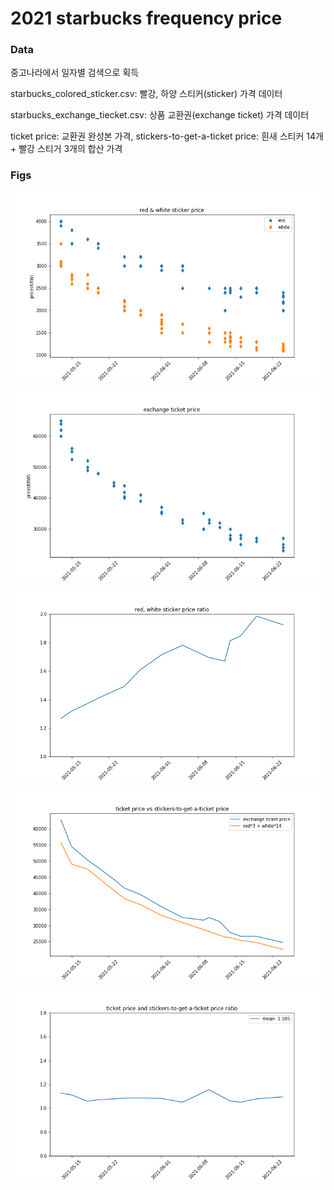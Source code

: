 # 2021 starbucks frequency price

### Data

중고나라에서 일자별 검색으로 획득

starbucks_colored_sticker.csv: 빨강, 하양 스티커(sticker) 가격 데이터

starbucks_exchange_tiecket.csv: 상품 교환권(exchange ticket) 가격 데이터

ticket price: 교환권 완성본 가격, stickers-to-get-a-ticket price: 흰새 스티커 14개 + 빨강 스티거 3개의 합산 가격 



### Figs

![price](https://github.com/isingmodel/2021_starbucks_frequency_price/blob/main/figs/price.png)

![ticket_price](https://github.com/isingmodel/2021_starbucks_frequency_price/blob/main/figs/ticket_price.png)



![price_ratio](https://github.com/isingmodel/2021_starbucks_frequency_price/blob/main/figs/price_ratio.png)



![ticket price vs stickers-to-get-a-ticket price](https://github.com/isingmodel/2021_starbucks_frequency_price/blob/main/figs/ticket%20price%20vs%20stickers-to-get-a-ticket%20price.png)

![ticket price and stickers-to-get-a-ticket price ratio](https://github.com/isingmodel/2021_starbucks_frequency_price/blob/main/figs/ticket%20price%20and%20stickers-to-get-a-ticket%20price%20ratio.png)
